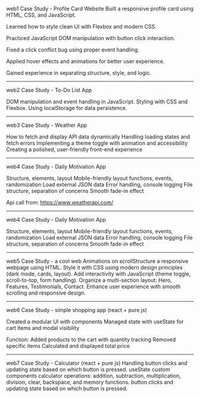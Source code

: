 web1 Case Study - Profile Card Website
Built a responsive profile card using HTML, CSS, and JavaScript.

Learned how to style clean UI with Flexbox and modern CSS.

Practiced JavaScript DOM manipulation with button click interaction.

Fixed a click conflict bug using proper event handling.

Applied hover effects and animations for better user experience.

Gained experience in separating structure, style, and logic.

____________________________________________________________________
web2 Case Study - To-Do List App

DOM manipulation and event handling in JavaScript.
Styling with CSS and Flexbox.
Using localStorage for data persistence.

____________________________________________________________________
web3 Case Study - Weather App 

How to fetch and display API data dynamically
Handling loading states and fetch errors
Implementing a theme toggle with animation and accessibility
Creating a polished, user-friendly front-end experience

____________________________________________________________________
web4 Case Study - Daily Motivation App 

Structure, elements, layout
Mobile-friendly layout
functions, events, randomization
Load external JSON data
Error handling, console logging
File structure, separation of concerns
Smooth fade-in effect

Api call from: https://www.weatherapi.com/
____________________________________________________________________
web4 Case Study - Daily Motivation App 

Structure, elements, layout
Mobile-friendly layout
functions, events, randomization
Load external JSON data
Error handling, console logging
File structure, separation of concerns
Smooth fade-in effect

____________________________________________________________________
web5 Case Study - a cool web
Animations on scrollStructure a responsive webpage using HTML.
Style it with CSS using modern design principles (dark mode, cards, layout).
Add interactivity with JavaScript (theme toggle, scroll-to-top, form handling).
Organize a multi-section layout: Hero, Features, Testimonials, Contact.
Enhance user experience with smooth scrolling and responsive design.

____________________________________________________________________
web6 Case Study - simple shopping app (react + pure js)

Created a modular UI with components
Managed state with useState for cart items and modal visibility

Function:
Added products to the cart with quantity tracking
Removed specific items
Calculated and displayed total price

____________________________________________________________________
web7 Case Study - Calculator (react + pure js)
Handling button clicks and updating state based on which button is pressed.
useState
custom components
calculator operations: addition, subtraction, multiplication, division, clear, backspace, and memory functions.
button clicks and updating state based on which button is pressed.

